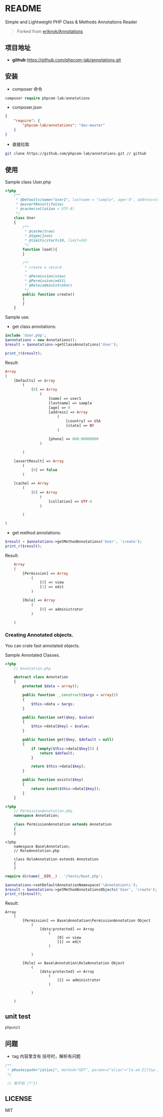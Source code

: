 # README

Simple and Lightweight PHP Class & Methods Annotations Reader

> Forked from [eriknyk/Annotations](https://github.com/eriknyk/Annotations)

## 项目地址

- **github** https://github.com/phpcom-lab/annotations.git

## 安装

- composer 命令

```php
composer require phpcom-lab/annotations
```

- composer.json

```json
{
    "require": {
        "phpcom-lab/annotations": "dev-master"
    }
}
```

- 直接拉取

```bash
git clone https://github.com/phpcom-lab/annotations.git // github
```

## 使用

Sample class User.php

```php
<?php
    /**
     * @Defaults(name="user1", lastname = "sample", age='0', address={country=USA, state=NY}, phone="000-00000000")
     * @assertResult(false)
     * @cache(collation = UTF-8)
     */
    class User
    {
        /**
         * @cache(true)
         * @type(json)
         * @limits(start=10, limit=50)
         */
        function load(){
        }

        /**
         * create a record
         *
         * @Permission(view)
         * @Permission(edit)
         * @Role(administrator)
         */
        public function create()
        {
        }
    }
```

Sample use.

- get class annotations:

```php
include 'User.php';
$annotations = new Annotations();
$result = $annotations->getClassAnnotations('User');

print_r($result);
```

Result:

```php
Array
(
    [Defaults] => Array
        (
            [0] => Array
                (
                    [name] => user1
                    [lastname] => sample
                    [age] => 0
                    [address] => Array
                        (
                            [country] => USA
                            [state] => NY
                        )

                    [phone] => 000-00000000
                )

        )

    [assertResult] => Array
        (
            [0] => false
        )

    [cache] => Array
        (
            [0] => Array
                (
                    [collation] => UTF-8
                )

        )

)
```
- get method annotations:

```php
$result = $annotations->getMethodAnnotations('User', 'create');
print_r($result);
```

Result:

```php
    Array
    (
        [Permission] => Array
            (
                [0] => view
                [1] => edit
            )

        [Role] => Array
            (
                [0] => administrator
            )

    )
```

### Creating Annotated objects.

You can crate fast annotated objects.

Sample Annotated Classes.

```php
<?php
    // Annotation.php

    abstract class Annotation
    {
        protected $data = array();

        public function __construct($args = array())
        {
            $this->data = $args;
        }

        public function set($key, $value)
        {
            $this->data[$key] = $value;
        }

        public function get($key, $default = null)
        {
            if (empty($this->data[$key])) {
                return $default;
            }

            return $this->data[$key];
        }

        public function exists($key)
        {
            return isset($this->data[$key]);
        }
    }
```

```php
<?php
    // PermissionAnnotation.php
    namespace Annotation;

    class PermissionAnnotation extends Annotation
    {
    }
```

```
<?php
    namespace Base\Annotation;
    // RoleAnnotation.php

    class RoleAnnotation extends Annotation
    {
    }
```

```php
require dirname(__DIR__) . '/tests/boot.php';

$annotations->setDefaultAnnotationNamespace('\Annotation\\');
$result = $annotations->getMethodAnnotationsObjects('User', 'create');
print_r($result);
```

Result:

```text
Array
    (
        [Permission] => Base\Annotation\PermissionAnnotation Object
            (
                [data:protected] => Array
                    (
                        [0] => view
                        [1] => edit
                    )

            )

        [Role] => Base\Annotation\RoleAnnotation Object
            (
                [data:protected] => Array
                    (
                        [2] => administrator
                    )

            )

    )
```

## unit test

```base
phpunit
```

## 问题

- tag 内容里含有 括号时，解析有问题

```php
/**
 * @Route(path="{alias}", method="GET", params={"alias"="[a-zA-Z][\\w-]+(?:.html)?"})
 */
 
 // 取不到 )?"})
```

## LICENSE

MIT
